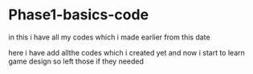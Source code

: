 # Phase1-basics-code
in this i have all my codes which i made earlier from this date

 here i have add allthe codes which i created yet and now i start to learn game design so left those if they needed 
